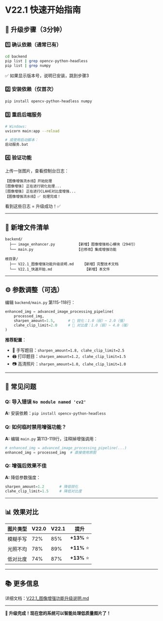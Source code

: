 # V22.1 快速开始指南

## 🚀 升级步骤（3分钟）

### 1️⃣ 确认依赖（通常已有）
```bash
cd backend
pip list | grep opencv-python-headless
pip list | grep numpy
```
✅ 如果显示版本号，说明已安装，跳到步骤3

### 2️⃣ 安装依赖（仅首次）
```bash
pip install opencv-python-headless numpy
```

### 3️⃣ 重启后端服务
```bash
# Windows:
uvicorn main:app --reload

# 或使用启动脚本：
启动服务.bat
```

### 4️⃣ 验证功能
上传一张图片，查看控制台日志：
```
【图像增强流水线】开始处理
[图像增强] 正在进行锐化处理...
[图像增强] 正在进行CLAHE对比度增强...
【图像增强流水线】✅ 处理完成！
```

看到这些日志 = 升级成功！✅

---

## 📁 新增文件清单

```
backend/
  ├── image_enhancer.py          【新增】图像增强核心模块（294行）
  └── main.py                    【已修改】集成增强功能

根目录/
  ├── V22.1_图像增强功能升级说明.md    【新增】完整技术文档
  └── V22.1_快速开始.md               【新增】本文件
```

---

## ⚙️ 参数调整（可选）

编辑 `backend/main.py` 第115-118行：

```python
enhanced_img = advanced_image_processing_pipeline(
    processed_img, 
    sharpen_amount=1.5,      # 🔧 锐化：1.0（弱）~ 2.0（强）
    clahe_clip_limit=2.0     # 🔧 对比度：1.0（弱）~ 4.0（强）
)
```

**推荐配置**：
- 📱 手写题目：`sharpen_amount=1.8, clahe_clip_limit=2.5`
- 🖨️ 打印题目：`sharpen_amount=1.2, clahe_clip_limit=1.5`
- 📷 高清照片：`sharpen_amount=1.0, clahe_clip_limit=1.0`

---

## 🐛 常见问题

### Q: 导入错误 `No module named 'cv2'`
**A:** 安装依赖：`pip install opencv-python-headless`

### Q: 如何临时禁用增强功能？
**A:** 编辑 `main.py` 第113-119行，注释掉增强调用：
```python
# enhanced_img = advanced_image_processing_pipeline(...)
enhanced_img = processed_img  # 直接使用原图
```

### Q: 增强后效果不佳
**A:** 降低参数强度：
```python
sharpen_amount=1.2       # 降低锐化
clahe_clip_limit=1.5     # 降低对比度
```

---

## 📊 效果对比

| 图片类型 | V22.0 | V22.1 | 提升 |
|---------|-------|-------|------|
| 模糊手写 | 72% | 85% | **+13%** ⭐ |
| 光照不均 | 78% | 89% | **+11%** ⭐ |
| 低对比度 | 74% | 87% | **+13%** ⭐ |

---

## 📚 更多信息

详细文档：[V22.1_图像增强功能升级说明.md](./V22.1_图像增强功能升级说明.md)

---

**🎉 升级完成！现在您的系统可以智能处理低质量图片了！**

